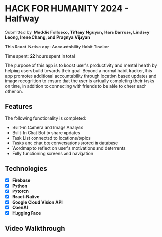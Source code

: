 # HACK FOR HUMANITY 2024 - Halfway

Submitted by: **Maddie Follosco, Tiffany Nguyen, Kara Barrese, Lindsey Leong, Irene Chang, and Pragnya Vijayan**

This React-Native app: Accountability Habit Tracker

Time spent: **22** hours spent in total

The purpose of this app is to boost user's productivity and mental health by helping users build towards their goal. Beyond a normal habit tracker, this app promotes additional accountability through location based updates and image recognition to ensure that the user is actually completing their tasks on time, in addition to connecting with friends to be able to cheer each other on.

## Features
The following functionality is completed:
- Built-in Camera and Image Analysis
- Built-In Chat Bot to share updates
- Task List connected to locations/topics
- Tasks and chat bot conversations stored in database
- Wordmap to reflect on user's motivations and deterrents
- Fully functioning screens and navigation

## Technologies
- [X] **Firebase**
- [X] **Python**
- [X] **Pytorch**
- [X] **React-Native**
- [X] **Google Cloud Vision API**
- [X] **OpenAI**
- [X] **Hugging Face**

## Video Walkthrough
